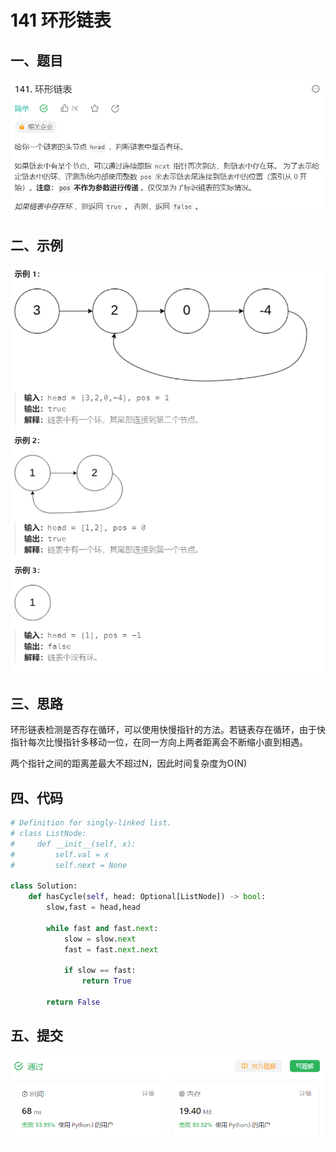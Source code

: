 # 141 环形链表

## 一、题目

![image-20231112233358031](./assets/image-20231112233358031.png)



## 二、示例

![image-20231112233423832](./assets/image-20231112233423832.png)

## 三、思路

环形链表检测是否存在循环，可以使用快慢指针的方法。若链表存在循环，由于快指针每次比慢指针多移动一位，在同一方向上两者距离会不断缩小直到相遇。

两个指针之间的距离差最大不超过N，因此时间复杂度为O(N)



## 四、代码

```python
# Definition for singly-linked list.
# class ListNode:
#     def __init__(self, x):
#         self.val = x
#         self.next = None

class Solution:
    def hasCycle(self, head: Optional[ListNode]) -> bool:
        slow,fast = head,head

        while fast and fast.next:
            slow = slow.next
            fast = fast.next.next

            if slow == fast:
                return True

        return False
```



## 五、提交

![image-20231112233850122](./assets/image-20231112233850122.png)
